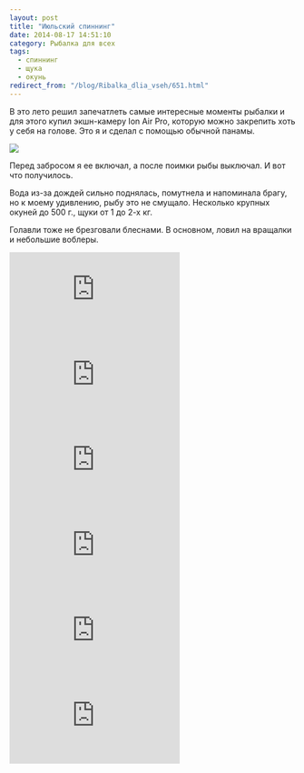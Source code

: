 ```yaml
---
layout: post
title: "Июльский спиннинг"
date: 2014-08-17 14:51:10
category: Рыбалка для всех
tags:
  - спиннинг
  - щука
  - окунь
redirect_from: "/blog/Ribalka_dlia_vseh/651.html"
---
```

В это лето решил запечатлеть самые интересные моменты рыбалки и для
этого купил экшн-камеру Ion Air Pro, которую можно закрепить хоть у себя
на голове. Это я и сделал с помощью обычной панамы.

![](http://img-fotki.yandex.ru/get/6837/13906080.42/0_9a228_c93ce62e_XL.jpg)

Перед забросом я ее включал, а после поимки рыбы выключал. И вот что
получилось.

Вода из-за дождей сильно поднялась, помутнела и напоминала брагу, но к
моему удивлению, рыбу это не смущало. Несколько крупных окуней до 500
г., щуки от 1 до 2-х кг.

Голавли тоже не брезговали блеснами. В основном, ловил на вращалки и
небольшие воблеры.

<div class="video">
  <iframe src="https://www.youtube.com/embed/yJ11r-hAfms" frameborder="0" allowfullscreen></iframe>
</div>

<div class="video">
  <iframe src="https://www.youtube.com/embed/rpYcb_P_ul4" frameborder="0" allowfullscreen></iframe>
</div>

<div class="video">
  <iframe src="https://www.youtube.com/embed/ALgNKlh9c8E" frameborder="0" allowfullscreen></iframe>
</div>

<div class="video">
  <iframe src="https://www.youtube.com/embed/kyd0EyXmXpA" frameborder="0" allowfullscreen></iframe>
</div>

<div class="video">
  <iframe src="https://www.youtube.com/embed/pD2AlNCpspo" frameborder="0" allowfullscreen></iframe>
</div>

<div class="video">
  <iframe src="https://www.youtube.com/embed/" frameborder="0" allowfullscreen></iframe>
</div>
